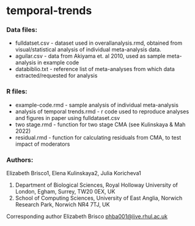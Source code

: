 # temporal-trends

### Data files: 
- fulldatset.csv - dataset used in overallanalysis.rmd, obtained from visual/statistical analysis of individual meta-analysis data.
- aguilar.csv - data from Akiyama et. al 2010, used as sample meta-analysis in example code 
- databiblio.txt - reference list of meta-analyses from which data extracted/requested for analysis

### R files:
- example-code.rmd - sample analysis of individual meta-analysis
- analysis of temporal trends.rmd - r code used to reproduce analyses and figures in paper using fulldataset.csv
- two stage.rmd - function for two stage CMA (see Kulinskaya & Mah 2022)
- residual.rmd - function for calculating residuals from CMA, to test impact of moderators

### Authors:

Elizabeth Brisco1, Elena Kulinskaya2, Julia Koricheva1
1. Department of Biological Sciences, Royal Holloway University of London, Egham, Surrey, TW20 0EX, UK
2. School of Computing Sciences, University of East Anglia, Norwich Research Park, Norwich NR4 7TJ, UK

Corresponding author Elizabeth Brisco phba001@live.rhul.ac.uk
